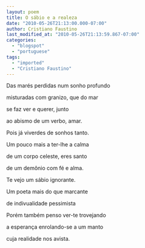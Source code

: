 ```yaml
---
layout: poem
title: O sábio e a realeza
date: "2010-05-26T21:13:00.000-07:00"
author: Cristiano Faustino
last_modified_at: "2010-05-26T21:13:59.867-07:00"
categories:
  - "blogspot"
  - "portuguese"
tags:
  - "imported"
  - "Cristiano Faustino"
---
```


Das marés perdidas num sonho profundo

misturadas com granizo, que do mar

se faz ver e querer, junto

ao abismo de um verbo, amar.

Pois já viverdes de sonhos tanto.

Um pouco mais a ter-lhe a calma

de um corpo celeste, eres santo

de um demônio com fé e alma.

Te vejo um sábio ignorante.

Um poeta mais do que marcante

de indivualidade pessimista

Porém também penso ver-te trovejando

a esperança enrolando-se a um manto

cuja realidade nos avista.